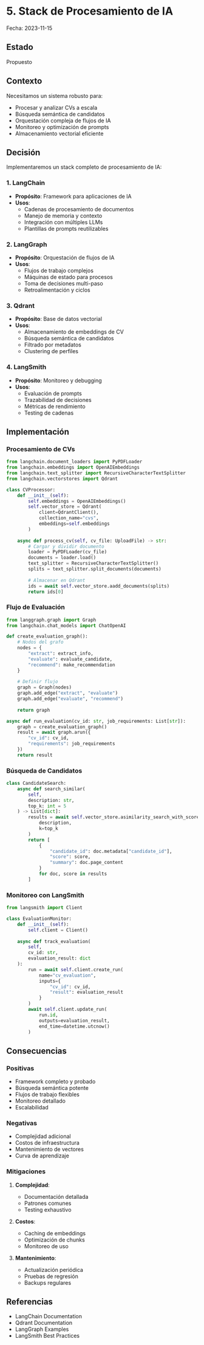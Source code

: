 # 5. Stack de Procesamiento de IA

Fecha: 2023-11-15

## Estado

Propuesto

## Contexto

Necesitamos un sistema robusto para:
- Procesar y analizar CVs a escala
- Búsqueda semántica de candidatos
- Orquestación compleja de flujos de IA
- Monitoreo y optimización de prompts
- Almacenamiento vectorial eficiente

## Decisión

Implementaremos un stack completo de procesamiento de IA:

### 1. LangChain
- **Propósito**: Framework para aplicaciones de IA
- **Usos**:
  * Cadenas de procesamiento de documentos
  * Manejo de memoria y contexto
  * Integración con múltiples LLMs
  * Plantillas de prompts reutilizables

### 2. LangGraph
- **Propósito**: Orquestación de flujos de IA
- **Usos**:
  * Flujos de trabajo complejos
  * Máquinas de estado para procesos
  * Toma de decisiones multi-paso
  * Retroalimentación y ciclos

### 3. Qdrant
- **Propósito**: Base de datos vectorial
- **Usos**:
  * Almacenamiento de embeddings de CV
  * Búsqueda semántica de candidatos
  * Filtrado por metadatos
  * Clustering de perfiles

### 4. LangSmith
- **Propósito**: Monitoreo y debugging
- **Usos**:
  * Evaluación de prompts
  * Trazabilidad de decisiones
  * Métricas de rendimiento
  * Testing de cadenas

## Implementación

### Procesamiento de CVs
```python
from langchain.document_loaders import PyPDFLoader
from langchain.embeddings import OpenAIEmbeddings
from langchain.text_splitter import RecursiveCharacterTextSplitter
from langchain.vectorstores import Qdrant

class CVProcessor:
    def __init__(self):
        self.embeddings = OpenAIEmbeddings()
        self.vector_store = Qdrant(
            client=QdrantClient(),
            collection_name="cvs",
            embeddings=self.embeddings
        )
    
    async def process_cv(self, cv_file: UploadFile) -> str:
        # Cargar y dividir documento
        loader = PyPDFLoader(cv_file)
        documents = loader.load()
        text_splitter = RecursiveCharacterTextSplitter()
        splits = text_splitter.split_documents(documents)
        
        # Almacenar en Qdrant
        ids = await self.vector_store.aadd_documents(splits)
        return ids[0]
```

### Flujo de Evaluación
```python
from langgraph.graph import Graph
from langchain.chat_models import ChatOpenAI

def create_evaluation_graph():
    # Nodos del grafo
    nodes = {
        "extract": extract_info,
        "evaluate": evaluate_candidate,
        "recommend": make_recommendation
    }
    
    # Definir flujo
    graph = Graph(nodes)
    graph.add_edge("extract", "evaluate")
    graph.add_edge("evaluate", "recommend")
    
    return graph

async def run_evaluation(cv_id: str, job_requirements: List[str]):
    graph = create_evaluation_graph()
    result = await graph.arun({
        "cv_id": cv_id,
        "requirements": job_requirements
    })
    return result
```

### Búsqueda de Candidatos
```python
class CandidateSearch:
    async def search_similar(
        self,
        description: str,
        top_k: int = 5
    ) -> List[dict]:
        results = await self.vector_store.asimilarity_search_with_score(
            description,
            k=top_k
        )
        return [
            {
                "candidate_id": doc.metadata["candidate_id"],
                "score": score,
                "summary": doc.page_content
            }
            for doc, score in results
        ]
```

### Monitoreo con LangSmith
```python
from langsmith import Client

class EvaluationMonitor:
    def __init__(self):
        self.client = Client()
    
    async def track_evaluation(
        self,
        cv_id: str,
        evaluation_result: dict
    ):
        run = await self.client.create_run(
            name="cv_evaluation",
            inputs={
                "cv_id": cv_id,
                "result": evaluation_result
            }
        )
        await self.client.update_run(
            run.id,
            outputs=evaluation_result,
            end_time=datetime.utcnow()
        )
```

## Consecuencias

### Positivas
- Framework completo y probado
- Búsqueda semántica potente
- Flujos de trabajo flexibles
- Monitoreo detallado
- Escalabilidad

### Negativas
- Complejidad adicional
- Costos de infraestructura
- Mantenimiento de vectores
- Curva de aprendizaje

### Mitigaciones
1. **Complejidad**:
   - Documentación detallada
   - Patrones comunes
   - Testing exhaustivo

2. **Costos**:
   - Caching de embeddings
   - Optimización de chunks
   - Monitoreo de uso

3. **Mantenimiento**:
   - Actualización periódica
   - Pruebas de regresión
   - Backups regulares

## Referencias
- LangChain Documentation
- Qdrant Documentation
- LangGraph Examples
- LangSmith Best Practices
